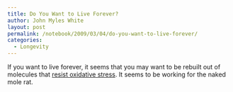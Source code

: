 ```yaml
---
title: Do You Want to Live Forever?
author: John Myles White
layout: post
permalink: /notebook/2009/03/04/do-you-want-to-live-forever/
categories:
  - Longevity
---
```


If you want to live forever, it seems that you may want to be rebuilt out of molecules that [resist oxidative stress](http://www.pnas.org/content/106/9/3059.abstract). It seems to be working for the naked mole rat.
